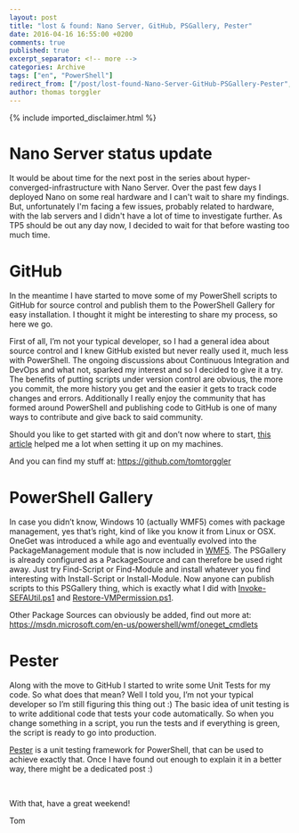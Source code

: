 ```yaml
---
layout: post
title: "lost & found: Nano Server, GitHub, PSGallery, Pester"
date: 2016-04-16 16:55:00 +0200
comments: true
published: true
excerpt_separator: <!-- more -->
categories: Archive
tags: ["en", "PowerShell"]
redirect_from: ["/post/lost-found-Nano-Server-GitHub-PSGallery-Pester", "/post/lost-found-nano-server-github-psgallery-pester"]
author: thomas torggler
---
```

<!-- more -->
{% include imported_disclaimer.html %}
<h1>Nano Server status update</h1> <p>It would be about time for the next post in the series about hyper-converged-infrastructure with Nano Server. Over the past few days I deployed Nano on some real hardware and I can't wait to share my findings. But, unfortunately I'm facing a few issues, probably related to hardware, with the lab servers and I didn't have a lot of time to investigate further. As TP5 should be out any day now, I decided to wait for that before wasting too much time. </p> <h1>GitHub</h1> <p>In the meantime I have started to move some of my PowerShell scripts to GitHub for source control and publish them to the PowerShell Gallery for easy installation. I thought it might be interesting to share my process, so here we go.</p> <p>First of all, I’m not your typical developer, so I had a general idea about source control and I knew GitHub existed but never really used it, much less with PowerShell. The ongoing discussions about Continuous Integration and DevOps and what not, sparked my interest and so I decided to give it a try. The benefits of putting scripts under version control are obvious, the more you commit, the more history you get and the easier it gets to track code changes and errors. Additionally I really enjoy the community that has formed around PowerShell and publishing code to GitHub is one of many ways to contribute and give back to said community.</p> <p>Should you like to get started with git and don’t now where to start, <a href="http://mikefrobbins.com/2016/01/21/getting-started-with-the-git-version-control-system/" target="_blank">this article</a> helped me a lot when setting it up on my machines.</p> <p>And you can find my stuff at: <a title="https://github.com/tomtorggler" href="https://github.com/tomtorggler">https://github.com/tomtorggler</a></p> <h1>PowerShell Gallery</h1> <p>In case you didn’t know, Windows 10 (actually WMF5) comes with package management, yes that’s right, kind of like you know it from Linux or OSX. OneGet was introduced a while ago and eventually evolved into the PackageManagement module that is now included in <a href="https://www.microsoft.com/en-us/download/details.aspx?id=50395" target="_blank">WMF5</a>. The PSGallery is already configured as a PackageSource and can therefore be used right away. Just try Find-Script or Find-Module and install whatever you find interesting with Install-Script or Install-Module. Now anyone can publish scripts to this PSGallery thing, which is exactly what I did with <a href="/page/PS-Invoke-SEFAUtilps1.aspx" target="_blank">Invoke-SEFAUtil.ps1</a> and <a href="/page/PS-Restore-VMPermissionps1.aspx" target="_blank">Restore-VMPermission.ps1</a>.</p> <p>Other Package Sources can obviously be added, find out more at: <a title="https://msdn.microsoft.com/en-us/powershell/wmf/oneget_cmdlets" href="https://msdn.microsoft.com/en-us/powershell/wmf/oneget_cmdlets">https://msdn.microsoft.com/en-us/powershell/wmf/oneget_cmdlets</a></p> <h1>Pester</h1> <p>Along with the move to GitHub I started to write some Unit Tests for my code. So what does that mean? Well I told you, I’m not your typical developer so I’m still figuring this thing out :) The basic idea of unit testing is to write additional code that tests your code automatically. So when you change something in a script, you run the tests and if everything is green, the script is ready to go into production. </p> <p><a href="https://github.com/pester/Pester" target="_blank">Pester</a> is a unit testing framework for PowerShell, that can be used to achieve exactly that. Once I have found out enough to explain it in a better way, there might be a dedicated post :)</p> <p>&nbsp;</p> <p>With that, have a great weekend!</p> <p>Tom</p>
